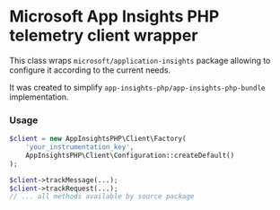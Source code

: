 # Microsoft App Insights PHP telemetry client wrapper

This class wraps `microsoft/application-insights` package allowing to configure it according to the current needs. 

It was created to simplify `app-insights-php/app-insights-php-bundle` implementation.


### Usage 

```php
$client = new AppInsightsPHP\Client\Factory(
    'your_instrumentation_key', 
    AppInsightsPHP\Client\Configuration::createDefault()
);

$client->trackMessage(...);
$client->trackRequest(...);
// ... all methods available by source package
```